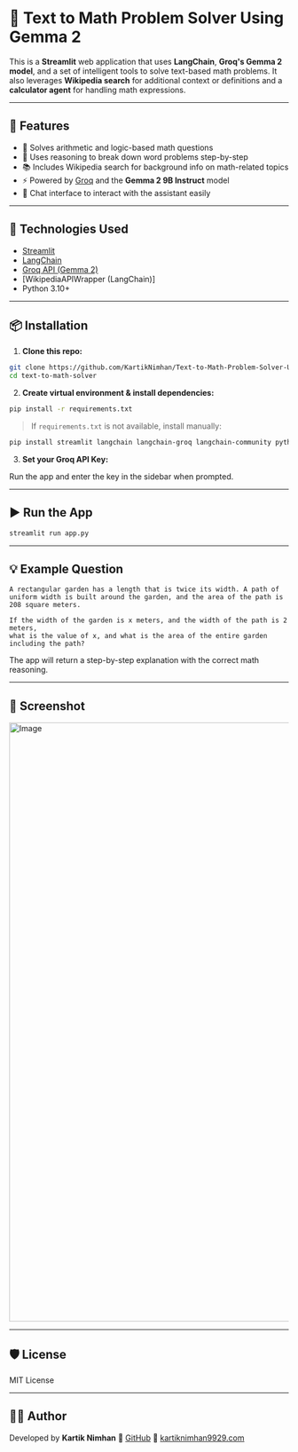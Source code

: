 # 🧮 Text to Math Problem Solver Using Gemma 2

This is a **Streamlit** web application that uses **LangChain**, **Groq's Gemma 2 model**, and a set of intelligent tools to solve text-based math problems. It also leverages **Wikipedia search** for additional context or definitions and a **calculator agent** for handling math expressions.

---

## 🚀 Features

- 🔢 Solves arithmetic and logic-based math questions  
- 🧠 Uses reasoning to break down word problems step-by-step  
- 📚 Includes Wikipedia search for background info on math-related topics  
- ⚡ Powered by [Groq](https://groq.com/) and the **Gemma 2 9B Instruct** model  
- 💬 Chat interface to interact with the assistant easily

---

## 🧰 Technologies Used

- [Streamlit](https://streamlit.io/)  
- [LangChain](https://www.langchain.com/)  
- [Groq API (Gemma 2)](https://console.groq.com/)  
- [WikipediaAPIWrapper (LangChain)]  
- Python 3.10+

---

## 📦 Installation

1. **Clone this repo:**

```bash
git clone https://github.com/KartikNimhan/Text-to-Math-Problem-Solver-Using-Gemma-2.git
cd text-to-math-solver
````

2. **Create virtual environment & install dependencies:**

```bash
pip install -r requirements.txt
```

> If `requirements.txt` is not available, install manually:

```bash
pip install streamlit langchain langchain-groq langchain-community python-dotenv
```

3. **Set your Groq API Key:**

Run the app and enter the key in the sidebar when prompted.

---

## ▶️ Run the App

```bash
streamlit run app.py
```

---

## 💡 Example Question

```text
A rectangular garden has a length that is twice its width. A path of uniform width is built around the garden, and the area of the path is 208 square meters.

If the width of the garden is x meters, and the width of the path is 2 meters,
what is the value of x, and what is the area of the entire garden including the path?
```

The app will return a step-by-step explanation with the correct math reasoning.

---

## 📸 Screenshot

<img width="1920" height="1080" alt="Image" src="https://github.com/user-attachments/assets/6246be19-66c5-4eeb-999e-68711e3574ef" />

---

## 🛡 License

MIT License

---

## 🙋‍♂️ Author

Developed by **Kartik Nimhan**
🔗 [GitHub](https://github.com/KartikNimhan)
📧 [kartiknimhan9929.com](mailto:kartiknimhan9929.com)

```


